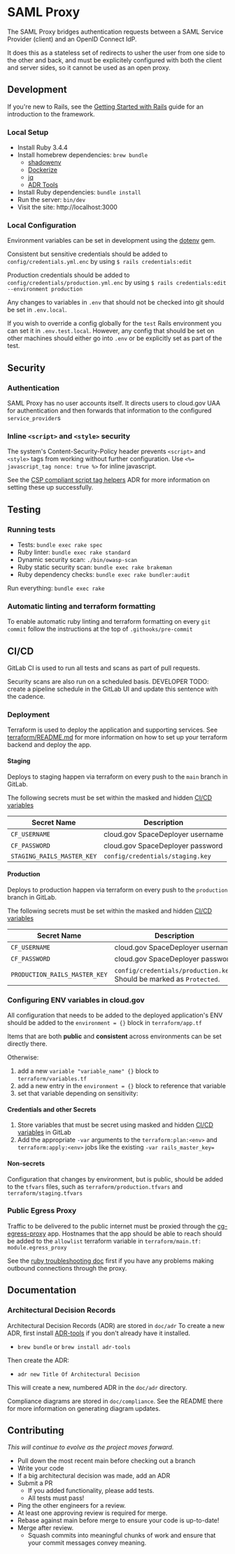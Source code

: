 SAML Proxy
========================

The SAML Proxy bridges authentication requests between a SAML Service Provider (client) and an OpenID Connect IdP.

It does this as a stateless set of redirects to usher the user from one side to the other and back, and must be explicitely
configured with both the client and server sides, so it cannot be used as an open proxy.

## Development

If you're new to Rails, see the [Getting Started with Rails](https://guides.rubyonrails.org/getting_started.html)
guide for an introduction to the framework.

### Local Setup

* Install Ruby 3.4.4
* Install homebrew dependencies: `brew bundle`
  * [shadowenv](https://shopify.github.io/shadowenv/)
  * [Dockerize](https://github.com/jwilder/dockerize)
  * [jq](https://stedolan.github.io/jq/)
  * [ADR Tools](https://github.com/npryce/adr-tools)
* Install Ruby dependencies: `bundle install`
* Run the server: `bin/dev`
* Visit the site: http://localhost:3000

### Local Configuration

Environment variables can be set in development using the [dotenv](https://github.com/bkeepers/dotenv) gem.

Consistent but sensitive credentials should be added to `config/credentials.yml.enc` by using `$ rails credentials:edit`

Production credentials should be added to `config/credentials/production.yml.enc` by using `$ rails credentials:edit --environment production`

Any changes to variables in `.env` that should not be checked into git should be set
in `.env.local`.

If you wish to override a config globally for the `test` Rails environment you can set it in `.env.test.local`.
However, any config that should be set on other machines should either go into `.env` or be explicitly set as part
of the test.

## Security

### Authentication

SAML Proxy has no user accounts itself. It directs users to cloud.gov UAA for authentication and then forwards that
information to the configured `service_provider`s

### Inline `<script>` and `<style>` security

The system's Content-Security-Policy header prevents `<script>` and `<style>` tags from working without further
configuration. Use `<%= javascript_tag nonce: true %>` for inline javascript.

See the [CSP compliant script tag helpers](./doc/adr/0004-rails-csp-compliant-script-tag-helpers.md) ADR for
more information on setting these up successfully.

## Testing

### Running tests

* Tests: `bundle exec rake spec`
* Ruby linter: `bundle exec rake standard`
* Dynamic security scan: `./bin/owasp-scan`
* Ruby static security scan: `bundle exec rake brakeman`
* Ruby dependency checks: `bundle exec rake bundler:audit`

Run everything: `bundle exec rake`

### Automatic linting and terraform formatting
To enable automatic ruby linting and terraform formatting on every `git commit` follow the instructions at the top of `.githooks/pre-commit`

## CI/CD

GitLab CI is used to run all tests and scans as part of pull requests.

Security scans are also run on a scheduled basis. DEVELOPER TODO: create a pipeline schedule in the GitLab UI and update this sentence with the cadence.

### Deployment

Terraform is used to deploy the application and supporting services. See [terraform/README.md](./terraform/README.md)
for more information on how to set up your terraform backend and deploy the app.

#### Staging

Deploys to staging happen via terraform on every push to the `main` branch in GitLab.

The following secrets must be set within the masked and hidden [CI/CD variables](https://docs.gitlab.com/ci/variables/)

| Secret Name | Description |
| ----------- | ----------- |
| `CF_USERNAME` | cloud.gov SpaceDeployer username |
| `CF_PASSWORD` | cloud.gov SpaceDeployer password |
| `STAGING_RAILS_MASTER_KEY` | `config/credentials/staging.key` |


#### Production

Deploys to production happen via terraform on every push to the `production` branch in GitLab.

The following secrets must be set within the masked and hidden [CI/CD variables](https://docs.gitlab.com/ci/variables/)

| Secret Name | Description |
| ----------- | ----------- |
| `CF_USERNAME` | cloud.gov SpaceDeployer username |
| `CF_PASSWORD` | cloud.gov SpaceDeployer password |
| `PRODUCTION_RAILS_MASTER_KEY` | `config/credentials/production.key`. Should be marked as `Protected`. |


### Configuring ENV variables in cloud.gov

All configuration that needs to be added to the deployed application's ENV should be added to
the `environment = {}` block in `terraform/app.tf`

Items that are both **public** and **consistent** across environments can be set directly there.

Otherwise:

1. add a new `variable "variable_name" {}` block to `terraform/variables.tf`
2. add a new entry in the `environment = {}` block to reference that variable
3. set that variable depending on sensitivity:

#### Credentials and other Secrets

1. Store variables that must be secret using masked and hidden [CI/CD variables](https://docs.gitlab.com/ci/variables/) in GitLab
1. Add the appropriate `-var` arguments to the `terraform:plan:<env>` and `terraform:apply:<env>` jobs like the existing `-var rails_master_key=`

#### Non-secrets

Configuration that changes by environment, but is public, should be added to the `tfvars` files, such as `terraform/production.tfvars` and `terraform/staging.tfvars`

### Public Egress Proxy

Traffic to be delivered to the public internet must be proxied through the [cg-egress-proxy](https://github.com/GSA-TTS/cg-egress-proxy) app. Hostnames that the app should be able to
reach should be added to the `allowlist` terraform variable in `terraform/main.tf: module.egress_proxy`

See the [ruby troubleshooting doc](https://github.com/GSA-TTS/cg-egress-proxy/blob/main/docs/ruby.md) first if you have any problems making outbound connections through the proxy.

## Documentation

### Architectural Decision Records

Architectural Decision Records (ADR) are stored in `doc/adr`
To create a new ADR, first install [ADR-tools](https://github.com/npryce/adr-tools) if you don't
already have it installed.
* `brew bundle` or `brew install adr-tools`

Then create the ADR:
*  `adr new Title Of Architectural Decision`

This will create a new, numbered ADR in the `doc/adr` directory.

Compliance diagrams are stored in `doc/compliance`. See the README there for more information on
generating diagram updates.

## Contributing

*This will continue to evolve as the project moves forward.*

* Pull down the most recent main before checking out a branch
* Write your code
* If a big architectural decision was made, add an ADR
* Submit a PR
  * If you added functionality, please add tests.
  * All tests must pass!
* Ping the other engineers for a review.
* At least one approving review is required for merge.
* Rebase against main before merge to ensure your code is up-to-date!
* Merge after review.
  * Squash commits into meaningful chunks of work and ensure that your commit messages convey meaning.
